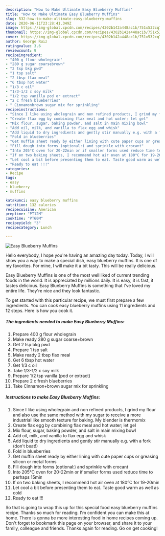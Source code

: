 ```yaml
---
description: "How to Make Ultimate Easy Blueberry Muffins"
title: "How to Make Ultimate Easy Blueberry Muffins"
slug: 532-how-to-make-ultimate-easy-blueberry-muffins
date: 2020-06-11T23:28:41.349Z
image: https://img-global.cpcdn.com/recipes/4302b142a448ac1b/751x532cq70/easy-blueberry-muffins-recipe-main-photo.jpg
thumbnail: https://img-global.cpcdn.com/recipes/4302b142a448ac1b/751x532cq70/easy-blueberry-muffins-recipe-main-photo.jpg
cover: https://img-global.cpcdn.com/recipes/4302b142a448ac1b/751x532cq70/easy-blueberry-muffins-recipe-main-photo.jpg
author: George Ruiz
ratingvalue: 3.6
reviewcount: 9
recipeingredient:
- "400 g flour wholegrain"
- "280 g sugar coarsebrown"
- "2 tsp bkg pwd"
- "1 tsp salt"
- "2 tbsp flax meal"
- "6 tbsp hot water"
- "1/3 c oil"
- "1/3-1/2 c soy milk"
- "1/2 tsp vanilla pod or extract"
- "2 c fresh blueberries"
- " Cinnamonbrown sugar mix for sprinkling"
recipeinstructions:
- "Since I like using wholegrain and non refined products, I grind my flour and also use the same method with my sugar to receive a more industrial like smooth texture for baking. My blender is thermomix"
- "Create flax egg by combining flax meal and hot water; let gel"
- "Mix flour, sugar, baking powder, and salt in main mixing bowl"
- "Add oil, milk, and vanilla to flax egg and whisk"
- "Add liquid to dry ingredients and gently stir manually e.g. with a fork (don&#39;t beat!)"
- "Fold in blueberries"
- "Get muffin sheet ready by either lining with cute paper cups or greasing silicon or metal forms"
- "Fill dough into forms (optional:) and sprinkle with crocant"
- "Into 205°C oven for 20-22min or if smaller forms used reduce time to perhaps 15min"
- "If on two baking sheets, I recommend hot air oven at 180°C for 19-20min"
- "Let cool a bit before presenting them to eat. Taste good warm as well as cold"
- "Ready to eat !!!"
categories:
- Recipe
tags:
- easy
- blueberry
- muffins

katakunci: easy blueberry muffins 
nutrition: 132 calories
recipecuisine: American
preptime: "PT12M"
cooktime: "PT60M"
recipeyield: "3"
recipecategory: Lunch

---
```



![Easy Blueberry Muffins](https://img-global.cpcdn.com/recipes/4302b142a448ac1b/751x532cq70/easy-blueberry-muffins-recipe-main-photo.jpg)

Hello everybody, I hope you're having an amazing day today. Today, I will show you a way to make a special dish, easy blueberry muffins. It is one of my favorites. For mine, I will make it a bit tasty. This will be really delicious.



Easy Blueberry Muffins is one of the most well liked of current trending foods in the world. It is appreciated by millions daily. It is easy, it is fast, it tastes delicious. Easy Blueberry Muffins is something that I've loved my entire life. They're nice and they look fantastic.


To get started with this particular recipe, we must first prepare a few ingredients. You can cook easy blueberry muffins using 11 ingredients and 12 steps. Here is how you cook it.

<!--inarticleads1-->

##### The ingredients needed to make Easy Blueberry Muffins:

1. Prepare 400 g flour wholegrain
1. Make ready 280 g sugar coarse+brown
1. Get 2 tsp bkg pwd
1. Prepare 1 tsp salt
1. Make ready 2 tbsp flax meal
1. Get 6 tbsp hot water
1. Get 1/3 c oil
1. Take 1/3-1/2 c soy milk
1. Prepare 1/2 tsp vanilla (pod or extract)
1. Prepare 2 c fresh blueberries
1. Take  Cinnamon+brown sugar mix for sprinkling




<!--inarticleads2-->

##### Instructions to make Easy Blueberry Muffins:

1. Since I like using wholegrain and non refined products, I grind my flour and also use the same method with my sugar to receive a more industrial like smooth texture for baking. My blender is thermomix
1. Create flax egg by combining flax meal and hot water; let gel
1. Mix flour, sugar, baking powder, and salt in main mixing bowl
1. Add oil, milk, and vanilla to flax egg and whisk
1. Add liquid to dry ingredients and gently stir manually e.g. with a fork (don&#39;t beat!)
1. Fold in blueberries
1. Get muffin sheet ready by either lining with cute paper cups or greasing silicon or metal forms
1. Fill dough into forms (optional:) and sprinkle with crocant
1. Into 205°C oven for 20-22min or if smaller forms used reduce time to perhaps 15min
1. If on two baking sheets, I recommend hot air oven at 180°C for 19-20min
1. Let cool a bit before presenting them to eat. Taste good warm as well as cold
1. Ready to eat !!!




So that is going to wrap this up for this special food easy blueberry muffins recipe. Thanks so much for reading. I'm confident you can make this at home. There is gonna be more interesting food in home recipes coming up. Don't forget to bookmark this page on your browser, and share it to your family, colleague and friends. Thanks again for reading. Go on get cooking!
